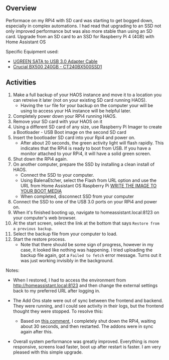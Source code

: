 ## Overview
Performace on my RPi4 with SD card was starting to get bogged down, especially in complex automations. I had read that upgrading to an SSD not only improved performance but was also more stable than using an SD card.
Upgrade from an SD card to an SSD for Raspberry Pi 4 (4GB) with Home Assistant OS

Specific Equipment used:
+ [UGREEN SATA to USB 3.0 Adapter Cable](https://www.amazon.com/dp/B07Y825SB8)
+ [Crucial BX500 240GB - CT240BX500SSD1](https://www.amazon.com/dp/B07G3YNLJB)


## Activities

1. Make a full backup of your HAOS instance and move it to a location you can retreive it later (not on your existing SD card running HAOS).
    - Having the `tar` file for your backup on the computer your will be using to access your HA instance will be helpful later.
2. Completely power down your RPi4 running HAOS. 
3. Remove your SD card with your HAOS on it
4. Using a different SD card of any size, use Raspberry Pi Imager to create a Bootloader - USB Boot image on the second SD card
5. Insert the bootloader SD card into your Rpi4 and power on.
    - After about 20 seconds, the green activity light will flash rapidly. This indicates that the RPi4 is ready to boot from USB. If you have a monitor attached to your RPi4, it will have a solid green screen.
6. Shut down the RPi4 again.
7. On another computer, prepare the SSD by installing a clean install of HAOS.
    - Connect the SSD to your computer.
    - Using BalenaEtcher, select the Flash from URL option and use the URL from Home Assistant OS Raspberry Pi [WRITE THE IMAGE TO YOUR BOOT MEDIA](https://www.home-assistant.io/installation/raspberrypi#write-the-image-to-your-boot-media)
    - When completed, disconnect SSD from your computer
8. Connect the SSD to one of the USB 3.0 ports on your RPi4 and power on.
9. When it's finished booting up, navigate to homeassistant.local:8123 on your computer's web browser.
10. At the start screen, select the link at the bottom that says `Restore from a previous backup`.
11. Select the backup file from your computer to load.
12. Start the restore process.
    - Note that there should be some sign of progress, however in my case, it looked like nothing was happening. I tried uploading the backup file again, got a `Failed to fetch` error message. Turns out it was just working invisibly in the background.

Notes:
 + When I restored, I had to access the environment from http://homeassistant.local:8123 and then change the external settings back to my preferred URL after logging in.
 + The Add Ons state were out of sync between the frontend and backend. They were running, and I could see activity in their logs, but the frontend thought they were stopped. To resolve this:
    - Based on [this comment](https://community.home-assistant.io/t/addons-not-starting/450322/44), I completely shut down the RPi4, waiting about 30 seconds, and then restarted. The addons were in sync again after this.

 + Overall system performance was greatly improved. Everything is more responsive, screens load faster, boot up after restart is faster. I am very pleased with this simple upgrade.

